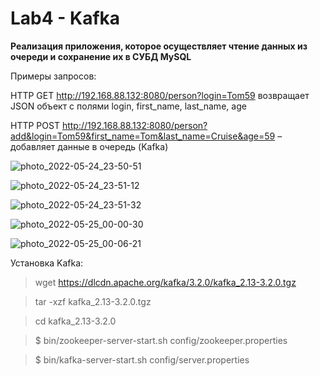 # Lab4 - Kafka

**Реализация приложения, которое осуществляет чтение данных из очереди и сохранение их в СУБД MySQL**

Примеры запросов:

HTTP GET http://192.168.88.132:8080/person?login=Tom59 возвращает JSON объект с полями login, first_name, last_name, age

HTTP POST http://192.168.88.132:8080/person?add&login=Tom59&first_name=Tom&last_name=Cruise&age=59 – добавляет данные в очередь (Kafka)

![photo_2022-05-24_23-50-51](https://user-images.githubusercontent.com/43645823/170132932-b5107b40-815a-4d75-aed3-08592d495786.jpg)



![photo_2022-05-24_23-51-12](https://user-images.githubusercontent.com/43645823/170132948-960bb140-7c3e-403b-b82f-95e4f9be543b.jpg)



![photo_2022-05-24_23-51-32](https://user-images.githubusercontent.com/43645823/170132960-f5aaa72a-ef35-4c88-9544-66b0bdb43063.jpg)



![photo_2022-05-25_00-00-30](https://user-images.githubusercontent.com/43645823/170132973-8913ab40-c242-4995-a1b3-ca42c32f2b83.jpg)



![photo_2022-05-25_00-06-21](https://user-images.githubusercontent.com/43645823/170132980-928f3413-b3c2-4be6-b707-e1f288e17076.jpg)



Установка Kafka:

> wget https://dlcdn.apache.org/kafka/3.2.0/kafka_2.13-3.2.0.tgz

> tar -xzf kafka_2.13-3.2.0.tgz

> cd kafka_2.13-3.2.0

> $ bin/zookeeper-server-start.sh config/zookeeper.properties

> $ bin/kafka-server-start.sh config/server.properties
